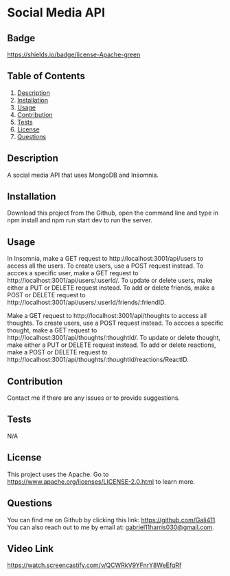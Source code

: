 # Social Media API

  ## Badge

  https://shields.io/badge/license-Apache-green

  ## Table of Contents
  1. [Description](#Description)
  2. [Installation](#Installation)
  3. [Usage](#Usage) 
  4. [Contribution](#Contribution)
  5. [Tests](#Tests)
  6. [License](#License) 
  7. [Questions](#Questions)

  ## Description

  A social media API that uses MongoDB and Insomnia.

  ## Installation

  Download this project from the Github, open the command line and type in npm install and npm run start dev to run the server.

  ## Usage

  In Insomnia, make a GET request to http://localhost:3001/api/users to access all the users.
  To create users, use a POST request instead. To accces a specific user, make a GET request to http://localhost:3001/api/users/:userId/. To update or delete users, make either a PUT or DELETE request instead. To add or delete friends, make a POST or DELETE request to http://localhost:3001/api/users/:userId/friends/:friendID. 

  Make a GET request to http://localhost:3001/api/thoughts to access all thoughts.
  To create users, use a POST request instead. To accces a specific thought, make a GET request to http://localhost:3001/api/thoughts/:thoughtId/. To update or delete thought, make either a PUT or DELETE request instead. To add or delete reactions, make a POST or DELETE request to http://localhost:3001/api/thoughts/:thoughtId/reactions/ReactID.

  ## Contribution 

  Contact me if there are any issues or to provide suggestions. 

  ## Tests

  N/A

  ## License
  This project uses the Apache.
  Go to https://www.apache.org/licenses/LICENSE-2.0.html to learn more.

  ## Questions 

  You can find me on Github by clicking this link: https://github.com/Gali411.
  You can also reach out to me by email at: gabriel11harris030@gmail.com.

  ## Video Link 

  https://watch.screencastify.com/v/QCWRkV9YFnrY8WeEfqRf

  